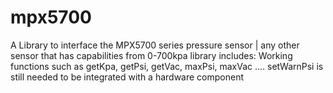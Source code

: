 # mpx5700
A Library to interface the MPX5700 series pressure sensor | any other sensor that has capabilities from 0-700kpa 
library includes: Working functions such as getKpa, getPsi, getVac, maxPsi, maxVac  .... setWarnPsi is still needed to be integrated with a hardware component
